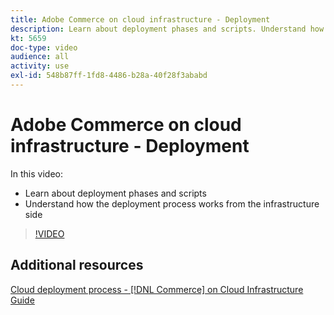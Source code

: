 ```yaml
---
title: Adobe Commerce on cloud infrastructure - Deployment
description: Learn about deployment phases and scripts. Understand how the deployment process works from the infrastructure side​.
kt: 5659
doc-type: video
audience: all
activity: use
exl-id: 548b87ff-1fd8-4486-b28a-40f28f3ababd
---
```

# Adobe Commerce on cloud infrastructure - Deployment

In this video:

- Learn about deployment phases and scripts
- Understand how the deployment process works from the infrastructure side​

>[!VIDEO](https://video.tv.adobe.com/v/35695?quality=12&learn=on)

## Additional resources

[Cloud deployment process - [!DNL Commerce] on Cloud Infrastructure Guide](https://experienceleague.adobe.com/docs/commerce-cloud-service/user-guide/develop/deploy/process.html)
